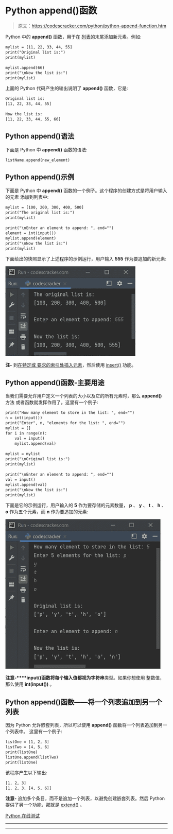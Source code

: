 # Python append()函数

> 原文：<https://codescracker.com/python/python-append-function.htm>

Python 中的 **append()** 函数，用于在 [列表](/python/python-lists.htm)的末尾添加新元素。例如:

```
mylist = [11, 22, 33, 44, 55]
print("Original list is:")
print(mylist)

mylist.append(66)
print("\nNow the list is:")
print(mylist)
```

上面的 Python 代码产生的输出说明了 **append()** 函数，它是:

```
Original list is:
[11, 22, 33, 44, 55]

Now the list is:
[11, 22, 33, 44, 55, 66]
```

## Python append()语法

下面是 Python 中 **append()** 函数的语法:

```
listName.append(new_element)
```

## Python append()示例

下面是 Python 中 **append()** 函数的一个例子。这个程序的创建方式是将用户输入的元素 添加到列表中:

```
mylist = [100, 200, 300, 400, 500]
print("The original list is:")
print(mylist)

print("\nEnter an element to append: ", end="")
element = int(input())
mylist.append(element)
print("\nNow the list is:")
print(mylist)
```

下面给出的快照显示了上述程序的示例运行，用户输入 **555** 作为要追加的新元素:

![python append function](img/7fbcf971506f2aa4fcf7d71a24db9550.png)

**注-** 到[在特定或 要求的索引处插入元素](/python/program/python-insert-element-in-list.htm)，然后使用 [insert()](/python/python-insert-function.htm) 功能。

## Python append()函数-主要用途

当我们需要允许用户定义一个列表的大小以及它的所有元素时，那么 **append()** 方法 或者函数就发挥作用了。这里有一个例子:

```
print("How many element to store in the list: ", end="")
n = int(input())
print("Enter", n, "elements for the list: ", end="")
mylist = []
for i in range(n):
    val = input()
    mylist.append(val)

mylist = mylist
print("\nOriginal list is:")
print(mylist)

print("\nEnter an element to append: ", end="")
val = input()
mylist.append(val)
print("\nNow the list is:")
print(mylist)
```

下面是它的示例运行，用户输入的 **5** 作为要存储的元素数量， **p** 、 **y** 、 **t** 、 **h** 、 **o** 作为五个元素，而 **n** 作为要追加的元素:

![python append function example](img/fead5e4a7490004372ca1063450294de.png)

**注意-****input()**函数将每个输入值都视为**字符串**类型。如果你想使用 整数值，那么使用 **int(input())** 。

## Python append()函数——将一个列表追加到另一个列表

因为 Python 允许嵌套列表，所以可以使用 **append()** 函数将一个列表追加到另一个列表中。 这里有一个例子:

```
listOne = [1, 2, 3]
listTwo = [4, 5, 6]
print(listOne)
listOne.append(listTwo)
print(listOne)
```

该程序产生以下输出:

```
[1, 2, 3]
[1, 2, 3, [4, 5, 6]]
```

**注意-** 追加多个条目，而不是追加一个列表，以避免创建嵌套列表。然后 Python 提供了另一个功能，那就是 [extend()](/python/python-extend-function.htm) 。

[Python 在线测试](/exam/showtest.php?subid=10)

* * *

* * *